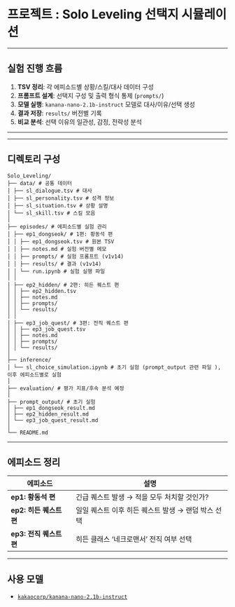 
# 프로젝트 : Solo Leveling 선택지 시뮬레이션
---

##  실험 진행 흐름

1. **TSV 정리**: 각 에피소드별 상황/스킬/대사 데이터 구성
2. **프롬프트 설계**: 선택지 구성 및 출력 형식 통제 (`prompts/`)
3. **모델 실행**: `kanana-nano-2.1b-instruct` 모델로 대사/이유/선택 생성
4. **결과 저장**: `results/` 버전별 기록
5. **비교 분석**: 선택 이유의 일관성, 감정, 전략성 분석

---

---

##  디렉토리 구성

```
Solo_Leveling/
├── data/ # 공통 데이터
│ ├── sl_dialogue.tsv # 대사
│ ├── sl_personality.tsv # 성격 정보
│ ├── sl_situation.tsv # 상황 설명
│ └── sl_skill.tsv # 스킬 모음
│
├── episodes/ # 에피소드별 실험 관리
│ ├── ep1_dongseok/ # 1편: 황동석 편
│ │ ├── ep1_dongseok.tsv # 원본 TSV
│ │ ├── notes.md # 실험 버전별 메모
│ │ ├── prompts/ # 실험 프롬프트 (v1v14)
│ │ ├── results/ # 결과 (v1v14)
│ │ └── run.ipynb # 실험 실행 파일
│ │
│ ├── ep2_hidden/ # 2편: 히든 퀘스트 편
│ │ ├── ep2_hidden.tsv
│ │ ├── notes.md
│ │ ├── prompts/
│ │ └── results/
│ │
│ ├── ep3_job_quest/ # 3편: 전직 퀘스트 편
│ │ ├── ep3_job_quest.tsv
│ │ ├── notes.md
│ │ ├── prompts/
│ │ └── results/
│
├── inference/
│ └── sl_choice_simulation.ipynb # 초기 실험 (prompt_output 관련 파일 ), 이후 에피소드별로 실험
│
├── evaluation/ # 평가 지표/후속 분석 예정
│
├── prompt_output/ # 초기 실험 
│ ├── ep1_dongseok_result.md
│ ├── ep2_hidden_result.md
│ └── ep3_job_quest_result.md
│
└── README.md

```

---

## 에피소드 정리

| 에피소드 | 설명 |
|----------|------|
| **ep1: 황동석 편** | 긴급 퀘스트 발생 → 적을 모두 처치할 것인가? |
| **ep2: 히든 퀘스트 편** | 일일 퀘스트 이후 히든 퀘스트 발생 → 랜덤 박스 선택 |
| **ep3: 전직 퀘스트 편** | 히든 클래스 ‘네크로맨서’ 전직 여부 선택 |

---




## 사용 모델
- [`kakaocorp/kanana-nano-2.1b-instruct`](https://huggingface.co/kakaocorp/kanana-nano-2.1b-instruct)
